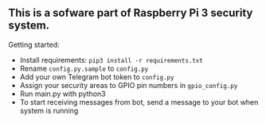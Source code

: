 ## This is a sofware part of Raspberry Pi 3 security system.

Getting started:
* Install requirements: `pip3 install -r requirements.txt`
* Rename `config.py.sample` to `config.py`
* Add your own Telegram bot token to `config.py`
* Assign your security areas to GPIO pin numbers in `gpio_config.py`
* Run main.py with python3
* To start receiving messages from bot, send a message to your bot when system is running
